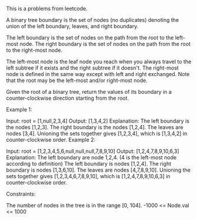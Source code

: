 This is a problems from leetcode.

A binary tree boundary is the set of nodes (no duplicates) denoting the union of the left boundary, leaves, and right boundary.

The left boundary is the set of nodes on the path from the root to the left-most node. The right boundary is the set of nodes on the path from the root to the right-most node.

The left-most node is the leaf node you reach when you always travel to the left subtree if it exists and the right subtree if it doesn't. The right-most node is defined in the same way except with left and right exchanged. Note that the root may be the left-most and/or right-most node.

Given the root of a binary tree, return the values of its boundary in a counter-clockwise direction starting from the root.

 

Example 1:


Input: root = [1,null,2,3,4]
Output: [1,3,4,2]
Explanation:
The left boundary is the nodes [1,2,3].
The right boundary is the nodes [1,2,4].
The leaves are nodes [3,4].
Unioning the sets together gives [1,2,3,4], which is [1,3,4,2] in counter-clockwise order.
Example 2:


Input: root = [1,2,3,4,5,6,null,null,null,7,8,9,10]
Output: [1,2,4,7,8,9,10,6,3]
Explanation:
The left boundary are node 1,2,4. (4 is the left-most node according to definition)
The left boundary is nodes [1,2,4].
The right boundary is nodes [1,3,6,10].
The leaves are nodes [4,7,8,9,10].
Unioning the sets together gives [1,2,3,4,6,7,8,9,10], which is [1,2,4,7,8,9,10,6,3] in counter-clockwise order.
 

Constraints:

The number of nodes in the tree is in the range [0, 104].
-1000 <= Node.val <= 1000